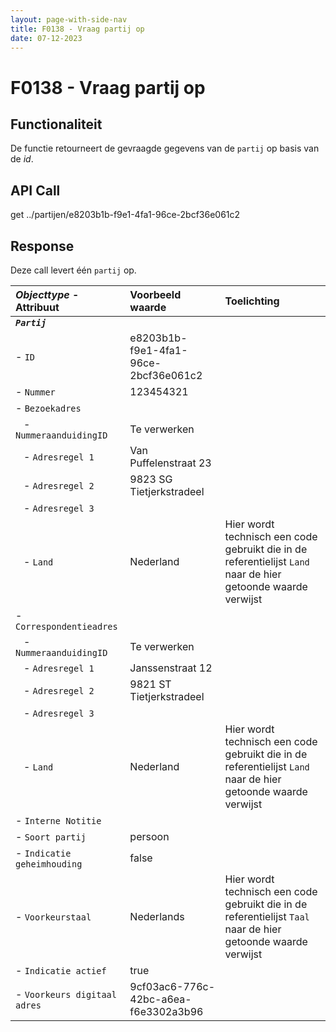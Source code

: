 ```yaml
---
layout: page-with-side-nav
title: F0138 - Vraag partij op
date: 07-12-2023
---
```


# F0138 - Vraag partij op

## Functionaliteit

De functie retourneert de gevraagde gegevens van de `partij` op basis van de *id*.

## API Call

get ../partijen/e8203b1b-f9e1-4fa1-96ce-2bcf36e061c2

## Response 

Deze call levert één `partij` op. 

| ***Objecttype*** - Attribuut | Voorbeeld waarde | Toelichting |
| :----------- | :----------- | :----------- |
| ***`Partij`*** | | |
| - `ID` | e8203b1b-f9e1-4fa1-96ce-2bcf36e061c2 | |
| - `Nummer` | 123454321 | |
| - `Bezoekadres` | | |
|&nbsp;&nbsp; - `NummeraanduidingID` | Te verwerken | | 
|&nbsp;&nbsp; - `Adresregel 1` | Van Puffelenstraat 23 | |
|&nbsp;&nbsp; - `Adresregel 2` | 9823 SG Tietjerkstradeel | |
|&nbsp;&nbsp; - `Adresregel 3` | | |
|&nbsp;&nbsp; - `Land` | Nederland | Hier wordt technisch een code gebruikt die in de referentielijst `Land` naar de hier getoonde waarde verwijst |
| - `Correspondentieadres` | | |
|&nbsp;&nbsp; - `NummeraanduidingID` | Te verwerken | | 
|&nbsp;&nbsp; - `Adresregel 1` | Janssenstraat 12 | |
|&nbsp;&nbsp; - `Adresregel 2` | 9821 ST Tietjerkstradeel | |
|&nbsp;&nbsp; - `Adresregel 3` | | |
|&nbsp;&nbsp; - `Land` | Nederland | Hier wordt technisch een code gebruikt die in de referentielijst `Land` naar de hier getoonde waarde verwijst |
| - `Interne Notitie ` | | |
| - `Soort partij` | persoon | |
| - `Indicatie geheimhouding` | false | |
| - `Voorkeurstaal` | Nederlands | Hier wordt technisch een code gebruikt die in de referentielijst `Taal` naar de hier getoonde waarde verwijst |
| - `Indicatie actief` | true | | 
| - `Voorkeurs digitaal adres` | 9cf03ac6-776c-42bc-a6ea-f6e3302a3b96 | |
